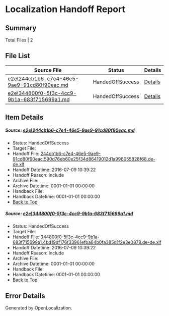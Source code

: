 # <a name='report-top'></a> Localization Handoff Report

## Summary
 Total Files | 2

## File List
 Source File | Status | Details 
 ----------- | ------ | ------- 
 [e2e\244cb1b6-c7e4-46e5-9ae9-91cd80f90eac.md](https://github.com/OpenLocalizationTestOrg/oltest/blob/b9f88d61c2d5384c5260e524569ad0d66048379d/e2e/244cb1b6-c7e4-46e5-9ae9-91cd80f90eac.md) | HandedOffSuccess | [Details](#6309321ea59a3d6b9b0610c78a90edc8f84270951)
 [e2e\344800f0-5f3c-4cc9-9b1a-683f715699a1.md](https://github.com/OpenLocalizationTestOrg/oltest/blob/b9f88d61c2d5384c5260e524569ad0d66048379d/e2e/344800f0-5f3c-4cc9-9b1a-683f715699a1.md) | HandedOffSuccess | [Details](#bd8d75364f9bf7bc2755fb01130ae537f82751da2)

## Item Details
##### <a name='6309321ea59a3d6b9b0610c78a90edc8f84270951'></a> Source: [e2e\244cb1b6-c7e4-46e5-9ae9-91cd80f90eac.md](https://github.com/OpenLocalizationTestOrg/oltest/blob/b9f88d61c2d5384c5260e524569ad0d66048379d/e2e/244cb1b6-c7e4-46e5-9ae9-91cd80f90eac.md)
* Status: HandedOffSuccess
* Target File: 
* Handoff File: [244cb1b6-c7e4-46e5-9ae9-91cd80f90eac.590d76eb60e25f34d86419012d1a996055828f68.de-de.xlf](https://github.com/OpenLocalizationTestOrg/olhandoff-e2e/blob/39fc47faa5970c406bd503b99805b355108af398/ol-handoff/OpenLocalizationTestOrg/oltest-dede-fly/ci/ht/244cb1b6-c7e4-46e5-9ae9-91cd80f90eac.590d76eb60e25f34d86419012d1a996055828f68.de-de.xlf)
* Handoff Datetime: 2016-07-09 10:39:22
* Handoff Reason: Include
* Archive File: 
* Archive Datetime: 0001-01-01 00:00:00
* Handback File: 
* Handback Datetime: 0001-01-01 00:00:00
* [Back to Top](#report-top)

##### <a name='bd8d75364f9bf7bc2755fb01130ae537f82751da2'></a> Source: [e2e\344800f0-5f3c-4cc9-9b1a-683f715699a1.md](https://github.com/OpenLocalizationTestOrg/oltest/blob/b9f88d61c2d5384c5260e524569ad0d66048379d/e2e/344800f0-5f3c-4cc9-9b1a-683f715699a1.md)
* Status: HandedOffSuccess
* Target File: 
* Handoff File: [344800f0-5f3c-4cc9-9b1a-683f715699a1.4bd19df176f33961efba64b0fa385d1f2e3e0878.de-de.xlf](https://github.com/OpenLocalizationTestOrg/olhandoff-e2e/blob/39fc47faa5970c406bd503b99805b355108af398/ol-handoff/OpenLocalizationTestOrg/oltest-dede-fly/ci/ht/344800f0-5f3c-4cc9-9b1a-683f715699a1.4bd19df176f33961efba64b0fa385d1f2e3e0878.de-de.xlf)
* Handoff Datetime: 2016-07-09 10:39:22
* Handoff Reason: Include
* Archive File: 
* Archive Datetime: 0001-01-01 00:00:00
* Handback File: 
* Handback Datetime: 0001-01-01 00:00:00
* [Back to Top](#report-top)


## Error Details

Generated by OpenLocalization.
